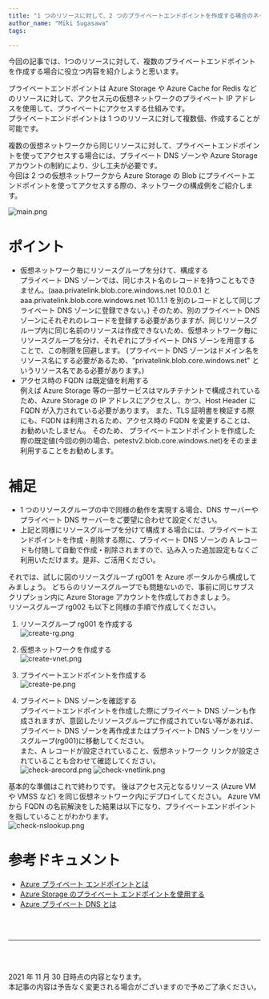 ```yaml
---
title: "1 つのリソースに対して、2 つのプライベートエンドポイントを作成する場合のネットワーク構成案"
author_name: "Miki Sugasawa"
tags:

---
```


今回の記事では、1つのリソースに対して、複数のプライベートエンドポイントを作成する場合に役立つ内容を紹介しようと思います。

プライベートエンドポイントは Azure Storage や Azure Cache for Redis などのリソースに対して、アクセス元の仮想ネットワークのプライベート IP アドレスを使用して、プライベートにアクセスする仕組みです。<br>
プライベートエンドポイントは 1 つのリソースに対して複数個、作成することが可能です。

複数の仮想ネットワークから同じリソースに対して、プライベートエンドポイントを使ってアクセスする場合には、プライベート DNS ゾーンや Azure Storage アカウントの制約により、少し工夫が必要です。<br>
今回は 2 つの仮想ネットワークから Azure Storage の Blob にプライベートエンドポイントを使ってアクセスする際の、ネットワークの構成例をご紹介します。

![main.png]({{site.baseurl}}/media/2021/11/2021-11-30-main.png)

# ポイント
- 仮想ネットワーク毎にリソースグループを分けて、構成する<br>
プライベート DNS ゾーンでは、同じホスト名のレコードを持つこともできません。(aaa.privatelink.blob.core.windows.net 10.0.0.1 と aaa.privatelink.blob.core.windows.net 10.1.1.1 を別のレコードとして同じプライベート  DNS ゾーンに登録できない。)
そのため、別のプライベート DNS ゾーンにそれぞれのレコードを登録する必要がありますが、同じリソースグループ内に同じ名前のリソースは作成できないため、仮想ネットワーク毎にリソースグループを分け、それぞれにプライベート DNS ゾーンを用意することで、この制限を回避します。
(プライベート DNS ゾーンはドメイン名をリソース名にする必要があるため、"privatelink.blob.core.windows.net" というリソース名である必要があります。)
- アクセス時の FQDN は既定値を利用する<br>
例えば Azure Storage 等の一部サービスはマルチテナントで構成されているため、Azure Storage の IP アドレスにアクセスし、かつ、Host Header に FQDN が入力されている必要があります。
また、TLS 証明書を検証する際にも、FQDN は利用されるため、アクセス時の FQDN を変更することは、お勧めいたしません。
そのため、 プライベートエンドポイントを作成した際の既定値(今回の例の場合、petestv2.blob.core.windows.net)をそのまま利用することをお勧めします。

# 補足
- 1 つのリソースグループの中で同様の動作を実現する場合、DNS サーバーやプライベート DNS サーバーをご要望に合わせて設定ください。
- 上記と同様にリソースグループを分けて構成する場合には、プライベートエンドポイントを作成・削除する際に、プライベート DNS ゾーンの A レコードも付随して自動で作成・削除されますので、込み入った追加設定もなくご利用いただけます。是非、ご活用ください。


それでは、試しに図のリソースグループ rg001 を Azure ポータルから構成してみましょう。
どちらのリソースグループでも問題ないので、事前に同じサブスクリプション内に Azure Storage アカウントを作成しておきましょう。<br>
リソースグループ rg002 も以下と同様の手順で作成してください。


1. リソースグループ rg001 を作成する<br>
![create-rg.png]({{site.baseurl}}/media/2021/11/2021-11-30-create-rg.png)
2. 仮想ネットワークを作成する<br>
![create-vnet.png]({{site.baseurl}}/media/2021/11/2021-11-30-create-vnet.png)	
3. プライベートエンドポイントを作成する<br>
![create-pe.png]({{site.baseurl}}/media/2021/11/2021-11-30-create-pe.png)

4. プライベート DNS ゾーンを確認する<br>
プライベートエンドポイントを作成した際にプライベート DNS ゾーンも作成されますが、意図したリソースグループに作成されていない等があれば、プライベート DNS ゾーンを再作成またはプライベート DNS ゾーンをリソースグループ(rg001)に移動してください。<br>
また、A レコードが設定されていること、仮想ネットワーク リンクが設定されていることも合わせて確認してください。<br>
![check-arecord.png]({{site.baseurl}}/media/2021/11/2021-11-30-check-arecord.png)
![check-vnetlink.png]({{site.baseurl}}/media/2021/11/2021-11-30-check-vnetlink.png)


基本的な準備はこれで終わりです。
後はアクセス元となるリソース (Azure VM や VMSS など) を同じ仮想ネットワーク内にデプロイしてください。
Azure VM から FQDN の名前解決をした結果は以下になり、プライベートエンドポイントを指していることがわかります。<br>
![check-nslookup.png]({{site.baseurl}}/media/2021/11/2021-11-30-check-nslookup.png)

# 参考ドキュメント
- [Azure プライベート エンドポイントとは](https://docs.microsoft.com/ja-jp/azure/private-link/private-endpoint-overview)
- [Azure Storage のプライベート エンドポイントを使用する](https://docs.microsoft.com/ja-jp/azure/storage/common/storage-private-endpoints)
- [Azure プライベート DNS とは](https://docs.microsoft.com/ja-jp/azure/dns/private-dns-overview)
<br>
<br>

---

<br>
<br>

2021 年 11 月 30 日時点の内容となります。<br>
本記事の内容は予告なく変更される場合がございますので予めご了承ください。

<br>
<br>